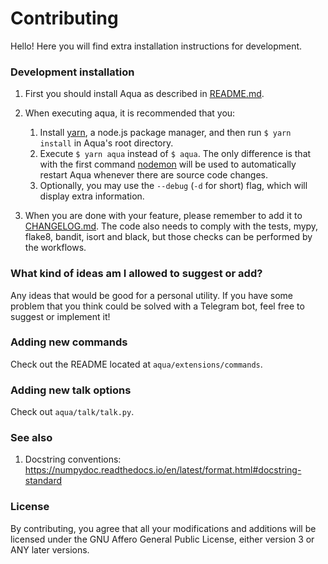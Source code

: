 # Contributing
Hello! Here you will find extra installation instructions for development.

### Development installation
1. First you should install Aqua as described in [README.md](README.md).

2. When executing aqua, it is recommended that you:
    1. Install [yarn](https://yarnpkg.com/), a node.js package manager, and
    then run `$ yarn install` in Aqua's root directory.
    2. Execute `$ yarn aqua` instead of `$ aqua`. The only difference is that
    with the first command [nodemon](https://github.com/remy/nodemon) will be
    used to automatically restart Aqua whenever there are source code changes.
    3. Optionally, you may use the `--debug` (`-d` for short) flag, which will
    display extra information.

3. When you are done with your feature, please remember to add it to
[CHANGELOG.md](CHANGELOG.md). The code also needs to comply with the tests,
mypy, flake8, bandit, isort and black, but those checks can be performed by the workflows.

### What kind of ideas am I allowed to suggest or add?
Any ideas that would be good for a personal utility. If you have some problem that
you think could be solved with a Telegram bot, feel free to suggest or implement it!

### Adding new commands
Check out the README located at `aqua/extensions/commands`.

### Adding new talk options
Check out `aqua/talk/talk.py`.

### See also
1. Docstring conventions: https://numpydoc.readthedocs.io/en/latest/format.html#docstring-standard

### License
By contributing, you agree that all your modifications and additions will be
licensed under the GNU Affero General Public License, either version 3 or
ANY later versions.
